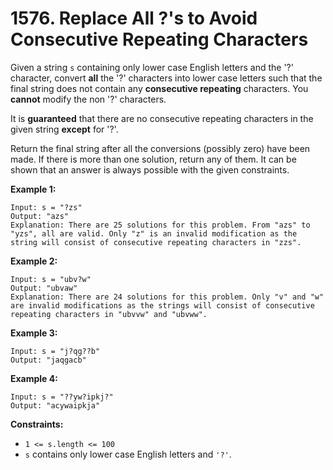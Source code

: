 # 1576. Replace All ?'s to Avoid Consecutive Repeating Characters

Given a string `s` containing only lower case English letters and the '?' character, convert **all** the '?' characters into lower case letters such that the final string does not contain any **consecutive repeating** characters. You **cannot** modify the non '?' characters.

It is **guaranteed** that there are no consecutive repeating characters in the given string **except** for '?'.

Return the final string after all the conversions (possibly zero)  have been made. If there is more than one solution, return any of  them. It can be shown that an answer is always possible with the given  constraints.

**Example 1:**

```()
Input: s = "?zs"
Output: "azs"
Explanation: There are 25 solutions for this problem. From "azs" to "yzs", all are valid. Only "z" is an invalid modification as the string will consist of consecutive repeating characters in "zzs".
```

**Example 2:**

```()
Input: s = "ubv?w"
Output: "ubvaw"
Explanation: There are 24 solutions for this problem. Only "v" and "w" are invalid modifications as the strings will consist of consecutive repeating characters in "ubvvw" and "ubvww".
```

**Example 3:**

```()
Input: s = "j?qg??b"
Output: "jaqgacb"
```

**Example 4:**

```()
Input: s = "??yw?ipkj?"
Output: "acywaipkja"
```

**Constraints:**

- `1 <= s.length <= 100`
- `s` contains only lower case English letters and `'?'`.

